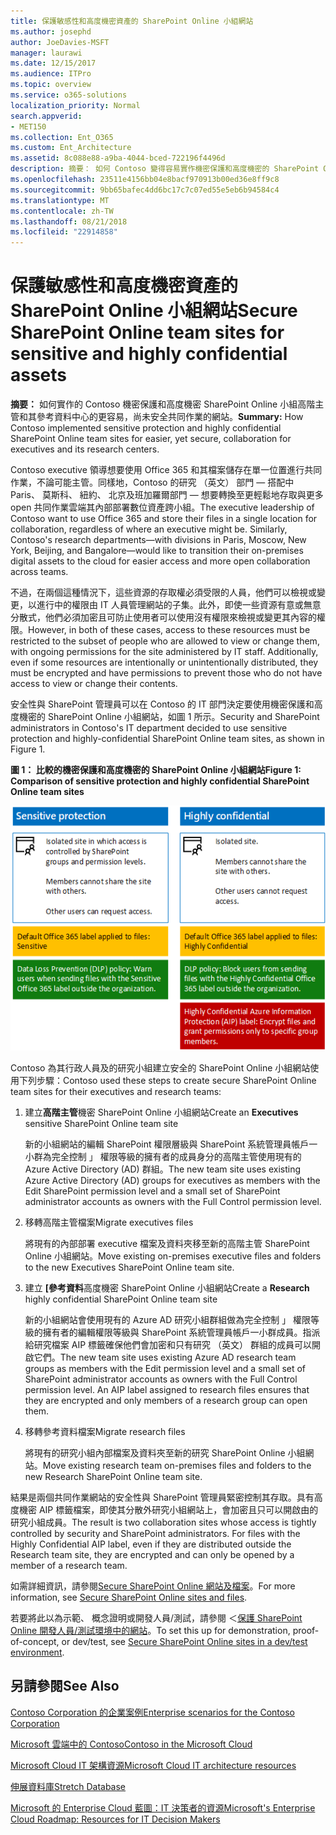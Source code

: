 ```yaml
---
title: 保護敏感性和高度機密資產的 SharePoint Online 小組網站
ms.author: josephd
author: JoeDavies-MSFT
manager: laurawi
ms.date: 12/15/2017
ms.audience: ITPro
ms.topic: overview
ms.service: o365-solutions
localization_priority: Normal
search.appverid:
- MET150
ms.collection: Ent_O365
ms.custom: Ent_Architecture
ms.assetid: 8c088e88-a9ba-4044-bced-722196f4496d
description: 摘要： 如何 Contoso 變得容易實作機密保護和高度機密的 SharePoint Online 的小組網站，尚未安全、 高階主管的共同作業和其參考資料中心。
ms.openlocfilehash: 23511e4156bb04e8bacf970913b00ed36e8ff9c8
ms.sourcegitcommit: 9bb65bafec4dd6bc17c7c07ed55e5eb6b94584c4
ms.translationtype: MT
ms.contentlocale: zh-TW
ms.lasthandoff: 08/21/2018
ms.locfileid: "22914858"
---
```

# <a name="secure-sharepoint-online-team-sites-for-sensitive-and-highly-confidential-assets"></a><span data-ttu-id="eb737-103">保護敏感性和高度機密資產的 SharePoint Online 小組網站</span><span class="sxs-lookup"><span data-stu-id="eb737-103">Secure SharePoint Online team sites for sensitive and highly confidential assets</span></span>

 <span data-ttu-id="eb737-104">**摘要：** 如何實作的 Contoso 機密保護和高度機密 SharePoint Online 小組高階主管和其參考資料中心的更容易，尚未安全共同作業的網站。</span><span class="sxs-lookup"><span data-stu-id="eb737-104">**Summary:** How Contoso implemented sensitive protection and highly confidential SharePoint Online team sites for easier, yet secure, collaboration for executives and its research centers.</span></span>
  
<span data-ttu-id="eb737-p101">Contoso executive 領導想要使用 Office 365 和其檔案儲存在單一位置進行共同作業，不論可能主管。同樣地，Contoso 的研究 （英文） 部門 — 搭配中 Paris、 莫斯科、 紐約、 北京及班加羅爾部門 — 想要轉換至更輕鬆地存取與更多 open 共同作業雲端其內部部署數位資產跨小組。</span><span class="sxs-lookup"><span data-stu-id="eb737-p101">The executive leadership of Contoso want to use Office 365 and store their files in a single location for collaboration, regardless of where an executive might be. Similarly, Contoso's research departments—with divisions in Paris, Moscow, New York, Beijing, and Bangalore—would like to transition their on-premises digital assets to the cloud for easier access and more open collaboration across teams.</span></span>
  
<span data-ttu-id="eb737-p102">不過，在兩個這種情況下，這些資源的存取權必須受限的人員，他們可以檢視或變更，以進行中的權限由 IT 人員管理網站的子集。此外，即使一些資源有意或無意分散式，他們必須加密且可防止使用者可以使用沒有權限來檢視或變更其內容的權限。</span><span class="sxs-lookup"><span data-stu-id="eb737-p102">However, in both of these cases, access to these resources must be restricted to the subset of people who are allowed to view or change them, with ongoing permissions for the site administered by IT staff. Additionally, even if some resources are intentionally or unintentionally distributed, they must be encrypted and have permissions to prevent those who do not have access to view or change their contents.</span></span>
  
<span data-ttu-id="eb737-109">安全性與 SharePoint 管理員可以在 Contoso 的 IT 部門決定要使用機密保護和高度機密的 SharePoint Online 小組網站，如圖 1 所示。</span><span class="sxs-lookup"><span data-stu-id="eb737-109">Security and SharePoint administrators in Contoso's IT department decided to use sensitive protection and highly-confidential SharePoint Online team sites, as shown in Figure 1.</span></span>
  
<span data-ttu-id="eb737-110">**圖 1： 比較的機密保護和高度機密的 SharePoint Online 小組網站**</span><span class="sxs-lookup"><span data-stu-id="eb737-110">**Figure 1: Comparison of sensitive protection and highly confidential SharePoint Online team sites**</span></span>

![敏感性保護和高度機密的 SharePoint Online 小組網站](media/Contoso-Poster/SP-Solution.png)
  
<span data-ttu-id="eb737-112">Contoso 為其行政人員及的研究小組建立安全的 SharePoint Online 小組網站使用下列步驟：</span><span class="sxs-lookup"><span data-stu-id="eb737-112">Contoso used these steps to create secure SharePoint Online team sites for their executives and research teams:</span></span>
  
1. <span data-ttu-id="eb737-113">建立**高階主管**機密 SharePoint Online 小組網站</span><span class="sxs-lookup"><span data-stu-id="eb737-113">Create an **Executives** sensitive SharePoint Online team site</span></span>
    
    <span data-ttu-id="eb737-114">新的小組網站的編輯 SharePoint 權限層級與 SharePoint 系統管理員帳戶一小群為完全控制 」 權限等級的擁有者的成員身分的高階主管使用現有的 Azure Active Directory (AD) 群組。</span><span class="sxs-lookup"><span data-stu-id="eb737-114">The new team site uses existing Azure Active Directory (AD) groups for executives as members with the Edit SharePoint permission level and a small set of SharePoint administrator accounts as owners with the Full Control permission level.</span></span>
    
2. <span data-ttu-id="eb737-115">移轉高階主管檔案</span><span class="sxs-lookup"><span data-stu-id="eb737-115">Migrate executives files</span></span>
    
    <span data-ttu-id="eb737-116">將現有的內部部署 executive 檔案及資料夾移至新的高階主管 SharePoint Online 小組網站。</span><span class="sxs-lookup"><span data-stu-id="eb737-116">Move existing on-premises executive files and folders to the new Executives SharePoint Online team site.</span></span>
    
3. <span data-ttu-id="eb737-117">建立 **[參考資料**高度機密 SharePoint Online 小組網站</span><span class="sxs-lookup"><span data-stu-id="eb737-117">Create a **Research** highly confidential SharePoint Online team site</span></span>
    
    <span data-ttu-id="eb737-p103">新的小組網站會使用現有的 Azure AD 研究小組群組做為完全控制 」 權限等級的擁有者的編輯權限等級與 SharePoint 系統管理員帳戶一小群成員。指派給研究檔案 AIP 標籤確保他們會加密和只有研究 （英文） 群組的成員可以開啟它們。</span><span class="sxs-lookup"><span data-stu-id="eb737-p103">The new team site uses existing Azure AD research team groups as members with the Edit permission level and a small set of SharePoint administrator accounts as owners with the Full Control permission level. An AIP label assigned to research files ensures that they are encrypted and only members of a research group can open them.</span></span>
    
4. <span data-ttu-id="eb737-120">移轉參考資料檔案</span><span class="sxs-lookup"><span data-stu-id="eb737-120">Migrate research files</span></span>
    
    <span data-ttu-id="eb737-121">將現有的研究小組內部檔案及資料夾至新的研究 SharePoint Online 小組網站。</span><span class="sxs-lookup"><span data-stu-id="eb737-121">Move existing research team on-premises files and folders to the new Research SharePoint Online team site.</span></span>
    
<span data-ttu-id="eb737-p104">結果是兩個共同作業網站的安全性與 SharePoint 管理員緊密控制其存取。具有高度機密 AIP 標籤檔案，即使其分散外研究小組網站上，會加密且只可以開啟由的研究小組成員。</span><span class="sxs-lookup"><span data-stu-id="eb737-p104">The result is two collaboration sites whose access is tightly controlled by security and SharePoint administrators. For files with the Highly Confidential AIP label, even if they are distributed outside the Research team site, they are encrypted and can only be opened by a member of a research team.</span></span>
  
<span data-ttu-id="eb737-124">如需詳細資訊，請參閱[Secure SharePoint Online 網站及檔案](https://docs.microsoft.com/microsoft-365-enterprise/secure-sharepoint-online-sites-and-files)。</span><span class="sxs-lookup"><span data-stu-id="eb737-124">For more information, see [Secure SharePoint Online sites and files](https://docs.microsoft.com/microsoft-365-enterprise/secure-sharepoint-online-sites-and-files).</span></span>
  
 <span data-ttu-id="eb737-125">若要將此以為示範、 概念證明或開發人員/測試，請參閱 ＜[保護 SharePoint Online 開發人員/測試環境中的網站](https://docs.microsoft.com/microsoft-365-enterprise/secure-sharepoint-online-sites-dev-test)。</span><span class="sxs-lookup"><span data-stu-id="eb737-125">To set this up for demonstration, proof-of-concept, or dev/test, see [Secure SharePoint Online sites in a dev/test environment](https://docs.microsoft.com/microsoft-365-enterprise/secure-sharepoint-online-sites-dev-test).</span></span>
  
## <a name="see-also"></a><span data-ttu-id="eb737-126">另請參閱</span><span class="sxs-lookup"><span data-stu-id="eb737-126">See Also</span></span>

[<span data-ttu-id="eb737-127">Contoso Corporation 的企業案例</span><span class="sxs-lookup"><span data-stu-id="eb737-127">Enterprise scenarios for the Contoso Corporation</span></span>](enterprise-scenarios-for-the-contoso-corporation.md)
  
[<span data-ttu-id="eb737-128">Microsoft 雲端中的 Contoso</span><span class="sxs-lookup"><span data-stu-id="eb737-128">Contoso in the Microsoft Cloud</span></span>](contoso-in-the-microsoft-cloud.md)
  
[<span data-ttu-id="eb737-129">Microsoft Cloud IT 架構資源</span><span class="sxs-lookup"><span data-stu-id="eb737-129">Microsoft Cloud IT architecture resources</span></span>](microsoft-cloud-it-architecture-resources.md)

[<span data-ttu-id="eb737-130">伸展資料庫</span><span class="sxs-lookup"><span data-stu-id="eb737-130">Stretch Database</span></span>](https://msdn.microsoft.com/library/dn935011.aspx)
  
[<span data-ttu-id="eb737-131">Microsoft 的 Enterprise Cloud 藍圖：IT 決策者的資源</span><span class="sxs-lookup"><span data-stu-id="eb737-131">Microsoft's Enterprise Cloud Roadmap: Resources for IT Decision Makers</span></span>](https://sway.com/FJ2xsyWtkJc2taRD)




